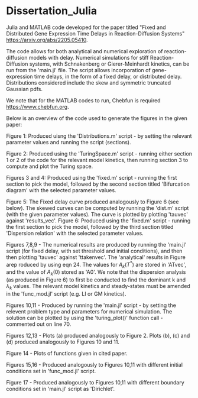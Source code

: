 # Dissertation_Julia
Julia and MATLAB code developed for the paper titled "Fixed and Distributed Gene Expression Time Delays in Reaction-Diffusion Systems" https://arxiv.org/abs/2205.05410.

The code allows for both analytical and numerical exploration of reaction-diffusion models with delay. Numerical simulations for stiff Reaction-Diffusion systems, with Schnakenberg or Gierer-Meinhardt kinetics, can be run from the 'main.jl' file. The script allows incorporation of gene-expression time delays, in the form of a fixed delay, or distributed delay. Distributions considered include the skew and symmetric truncated Gaussian pdfs. 

We note that for the MATLAB codes to run, Chebfun is required https://www.chebfun.org.

Below is an overview of the code used to generate the figures in the given paper:

Figure 1: Produced uisng the 'Distributions.m' script - by setting the relevant parameter values and running the script
          (sections).

Figure 2: Produced using the 'TuringSpace.m' script - running either section 1 or 2 of the code for the relevant model
          kinetics, then running section 3 to  compute and plot the Turing space.
          
Figures 3 and 4: Produced using the 'fixed.m' script - running the first section to pick the model, followed by the second
                 section titled 'Bifurcation  diagram' with the selected parameter values. 
                 
Figure 5: The Fixed delay curve produced analogously to Figure 6 (see below). The skewed curves can be computed by running the
          'dist.m' script (with the given parameter values). The curve is plotted by plotting 'tauvec' against 'results_vec'.
Figure 6: Produced using the 'fixed.m' script - running the first section to pick the model, followed by the third section
          titled 'Dispersion relation' with the selected parameter values.
          
Figures 7,8,9 - The numerical results are produced by running the 'main.jl' script (for fixed delay, with set threshold and
                initial conditions), and then then plotting 'tauvec' against 'ttakenvec'. The 'analytical' results in Figure
                arep roduced by using eqn 24. The values for $A_k(T^*)$ are stored in 'ATvec', and the value of $A_k$(0) stored
                as 'A0'. We note that the dispersion analysis (as produced in Figure 6) to first be conducted to find the dominant
                k and $\lambda_k$ values. The relevant model kinetics and steady-states must be amended in the  'func_mod.jl'
                script (e.g. LI or GM kinetics).
                
Figures 10,11 - Produced by running the 'main.jl' script - by setting the relevent problem type and parameters for numerical
                simulation. The solution can be plotted by using the 'turing_plot()' function call - commented out on line 70. 

Figures 12,13 - Plots (a) produced analogously to Figure 2. Plots (b), (c) and (d) produced analogously to Figures 10 and 11.

Figure 14 - Plots of functions given in cited paper.

Figures 15,16 - Produced analogously to Figures 10,11 with different initial conditions set in 'func_mod.jl' script.

Figure 17 - Produced analogously to Figures 10,11 with different boundary conditions set in 'main.jl' script as 'Dirichlet'. 
              
          
